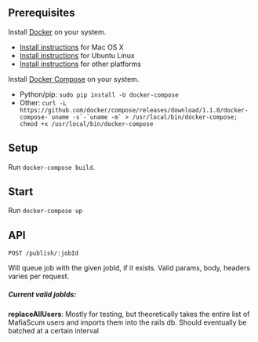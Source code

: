 ## Prerequisites

Install [Docker](https://www.docker.com/) on your system.

* [Install instructions](https://docs.docker.com/installation/mac/) for Mac OS X
* [Install instructions](https://docs.docker.com/installation/ubuntulinux/) for Ubuntu Linux
* [Install instructions](https://docs.docker.com/installation/) for other platforms

Install [Docker Compose](http://docs.docker.com/compose/) on your system.

* Python/pip: `sudo pip install -U docker-compose`
* Other: ``curl -L https://github.com/docker/compose/releases/download/1.1.0/docker-compose-`uname -s`-`uname -m` > /usr/local/bin/docker-compose; chmod +x /usr/local/bin/docker-compose``
## Setup

Run `docker-compose build`.

## Start

Run `docker-compose up` 

## API

`POST /publish/:jobId`

Will queue job with the given jobId, if it exists.
Valid params, body, headers varies per request.

##### Current valid jobIds:

**replaceAllUsers**: Mostly for testing, but theoretically takes the entire list of MafiaScum users and imports them into the rails db.  Should eventually be batched at a certain interval